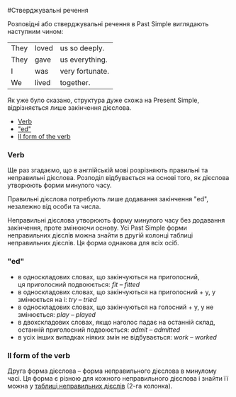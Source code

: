 #Стверджувальні речення

Розповідні або стверджувальні речення в Past Simple виглядають наступним чином:


  <table>
    <tr>
        <td>They</td>
        <td>loved</td>
        <td>us so deeply.</td>
    </tr>
    <tr>
        <td>They</td>
        <td>gave</td>
        <td>us everything.</td>
    </tr>
    <tr>
        <td>I</td>
        <td>was</td>
        <td>very fortunate.</td>
    </tr>
    <tr>
        <td>We</td>
        <td>lived</td>
        <td>together.</td>
    </tr>
    </table>
    
Як уже було сказано, структура дуже схожа на Present Simple, відрізняється лише закінчення дієслова.
    
<!--| <h4>+</h4> |Subject | Verb + Ending "ed"/II form of the verb | Object/Adverbial modifier |
| -- | -- | -- | --| 
| | They | loved | us so deeply. |
| | They | gave | us everything. |
| | I | was | very fortunate. |
| | We | lived | together. |
<br>-->


<ul class="nav nav-tabs">
<li class="active"><a data-toggle="tab" href="#home">Verb</a></li>
<li><a data-toggle="tab" href="#menu1">"ed"</a></li>
<li><a data-toggle="tab" href="#menu2">II form of the verb</a></li>
</ul>

<div class="tab-content">
  <div id="home" class="tab-pane fade in active">
    <h3>Verb</h3>
    <p>Ще раз згадаємо, що в англійській мові розрізняють правильні та неправильні дієслова. Розподіл відбувається на основі того, як дієслова утворюють форми минулого часу.</p>
<p>Правильні дієслова потребують лише додавання закінчення "<span class="p1">ed</span>", незалежно від особи та числа.</p>

<p>Неправильні дієслова утворюють форму минулого часу без додавання закінчення, проте змінюючи основу. Усі Past Simple форми неправильних дієслів  можна знайти в другій колонці таблиці неправильних дієслів. Ця форма однакова для всіх осіб.
</p>
  </div>
  <div id="menu1" class="tab-pane fade">
    <h3>"ed"</h3>
    <ul>
<li>в односкладових словах, що закінчуються на приголосний,<br> ця приголосний подвоюється: <i>fit – fitted</i></li>
<li>в односкладових словах, що закінчуються на приголосний + у, <span class="p1">у</span> змінюється на <span class="p1">і</span>: <i>try – tried</i></li>
<li>в односкладових словах, що закінчуються на голосний + <span class="p1">у</span>, <span class="p1">у</span> не змінюється: <i>play – played</i></li>
<li>в двохскладових словах, якщо наголос падає на останній склад, останній приголосний подвоюється: <i>admit – admitted</i></li>
<li>в усіх інших випадках ніяких змін не відбувається: <i>work – worked</i></li>
</ul>
  </div>
  <div id="menu2" class="tab-pane fade">
    <h3>II form of the verb</h3>
    <p>Друга форма дієслова – форма неправильного дієслова в минулому часі. Ця форма є різною для кожного неправильного дієслова і знайти її можна у <a href="http://english2.ed-era.com/2/tablitsya_nepravilnih_diesliv.html">таблиці неправильних дієслів</a> (2-га колонка).
</p>
  </div>
</div>